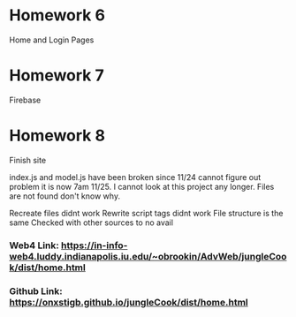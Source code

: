 # Homework 6

Home and Login Pages

# Homework 7

Firebase

# Homework 8

Finish site

index.js and model.js have been broken since 11/24 cannot figure out problem it is now 7am 11/25. I cannot look at this project any longer. Files are not found don't know why.

Recreate files didnt work
Rewrite script tags didnt work
File structure is the same
Checked with other sources to no avail

### Web4 Link: https://in-info-web4.luddy.indianapolis.iu.edu/~obrookin/AdvWeb/jungleCook/dist/home.html

### Github Link: https://onxstigb.github.io/jungleCook/dist/home.html
